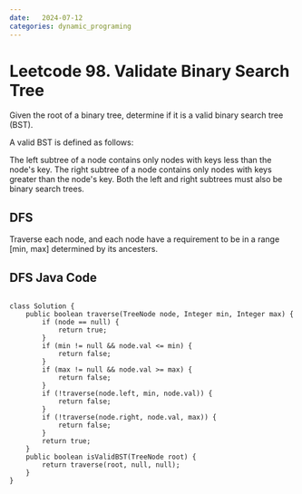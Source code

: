```yaml
---
date:   2024-07-12
categories: dynamic_programing
---
```


# Leetcode 98. Validate Binary Search Tree

Given the root of a binary tree, determine if it is a valid binary search tree (BST).

A valid BST is defined as follows:

The left subtree of a node contains only nodes with keys less than the node's key.
The right subtree of a node contains only nodes with keys greater than the node's key.
Both the left and right subtrees must also be binary search trees.

## DFS
Traverse each node, and each node have a requirement to be in a range [min, max] determined
by its ancesters.

## DFS Java Code
<pre>
<code>
class Solution {
    public boolean traverse(TreeNode node, Integer min, Integer max) {
        if (node == null) {
            return true;
        }
        if (min != null && node.val <= min) {
            return false;
        }
        if (max != null && node.val >= max) {
            return false;
        }
        if (!traverse(node.left, min, node.val)) {
            return false;
        }
        if (!traverse(node.right, node.val, max)) {
            return false;
        }
        return true;
    }
    public boolean isValidBST(TreeNode root) {
        return traverse(root, null, null);
    }
}
</code>
</pre>
